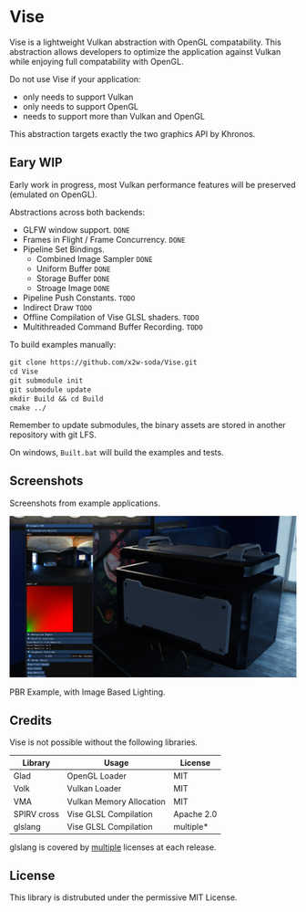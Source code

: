 # Vise

Vise is a lightweight Vulkan abstraction with OpenGL compatability.
This abstraction allows developers to optimize the application against Vulkan while
enjoying full compatability with OpenGL.

Do not use Vise if your application:
- only needs to support Vulkan
- only needs to support OpenGL
- needs to support more than Vulkan and OpenGL

This abstraction targets exactly the two graphics API by Khronos.

## Eary WIP

Early work in progress, most Vulkan performance features will be preserved (emulated on OpenGL).

Abstractions across both backends:
- GLFW window support. `DONE`
- Frames in Flight / Frame Concurrency. `DONE`
- Pipeline Set Bindings.
	- Combined Image Sampler `DONE`
	- Uniform Buffer `DONE`
	- Storage Buffer `DONE`
	- Stroage Image `DONE`
- Pipeline Push Constants. `TODO`
- Indirect Draw `TODO`
- Offline Compilation of Vise GLSL shaders. `TODO`
- Multithreaded Command Buffer Recording. `TODO`

To build examples manually:

```
git clone https://github.com/x2w-soda/Vise.git
cd Vise
git submodule init
git submodule update
mkdir Build && cd Build
cmake ../
```

Remember to update submodules, the binary assets are stored in another repository with git LFS.

On windows, `Built.bat` will build the examples and tests.

## Screenshots

Screenshots from example applications.

![PBR](Screenshots/pbr_ibl.png)

PBR Example, with Image Based Lighting.

## Credits

Vise is not possible without the following libraries.

| Library     | Usage                    | License    |
| ----------- | ------------------------ | ---------- |
| Glad        | OpenGL Loader            | MIT        |
| Volk        | Vulkan Loader            | MIT        |
| VMA         | Vulkan Memory Allocation | MIT        |
| SPIRV cross | Vise GLSL Compilation    | Apache 2.0 |
| glslang     | Vise GLSL Compilation    | multiple*  |

glslang is covered by [multiple](https://github.com/KhronosGroup/glslang/blob/main/LICENSE.txt)
licenses at each release.

## License

This library is distrubuted under the permissive MIT License.